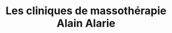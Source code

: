 ---
title: "Les cliniques de massothérapie Alain Alarie"
url: /drummondville/les-cliniques-de-massotherapie-alain-alarie/
shop: Massage
---